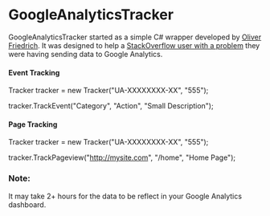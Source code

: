 # GoogleAnalyticsTracker

GoogleAnalyticsTracker started as a simple C# wrapper developed by [Oliver Friedrich](https://gist.github.com/0liver/11229128). It was designed to help a [StackOverflow user with a problem](http://stackoverflow.com/a/23253778/1110819) they were having sending data to Google Analytics.


#### **Event Tracking**
Tracker tracker = new Tracker("UA-XXXXXXXX-XX", "555");

tracker.TrackEvent("Category", "Action", "Small Description");

#### **Page Tracking**

Tracker tracker = new Tracker("UA-XXXXXXXX-XX", "555");

tracker.TrackPageview("http://mysite.com", "/home", "Home Page");


### **Note:**

It may take 2+ hours for the data to be reflect in your Google Analytics dashboard.
